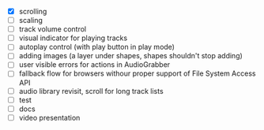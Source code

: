 - [x] scrolling
- [ ] scaling
- [ ] track volume control
- [ ] visual indicator for playing tracks
- [ ] autoplay control (with play button in play mode)
- [ ] adding images (a layer under shapes, shapes shouldn't stop adding)
- [ ] user visible errors for actions in AudioGrabber
- [ ] fallback flow for browsers withour proper support of File System Access API
- [ ] audio library revisit, scroll for long track lists
- [ ] test
- [ ] docs
- [ ] video presentation
